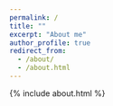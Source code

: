```yaml
---
permalink: /
title: ""
excerpt: "About me"
author_profile: true
redirect_from: 
  - /about/
  - /about.html
---
```


{% include about.html %}
